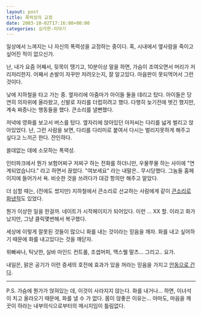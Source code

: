 ```yaml
---
layout: post
title: 폭력성의 교정
date: 2003-10-02T17:16:08+00:00
categories: 심각한-이야기
---
```

일상에서 느껴지는 나 자신의 폭력성을 교정하는 중이다. 혹, 시내에서 옆사람을 죽이고 싶어진 적이 없으신가.

난, 내가 요즘 어째서, 뒷목이 땡기고, 10분이상 말을 하면, 가슴이 조여오면서 머리가 저리저리한지. 어째서 손발이 자꾸만 저려오는지, 잘 알고있다. 마음판이 못되먹어서 그런 것이다.

낮에 지하철을 타고 가는 중. 옆자리에 아줌마가 아이들 둘을 데리고 탔다. 아이들은 당연히 의자위에 올라왔고, 신발로 자리를 더럽히려고 했다. 다행히 늦기전에 벗긴 했지만, 계속 짜증나는 행동들을 했다. 큰소리를 낼뻔했다.

저녁에 영화를 보고서 버스를 탔다. 옆자리에 앉아있던 아저씨는 다리를 넓게 벌리고 앉아있었다. 난, 그런 사람을 보면, 다리를 다리미로 붙여서 다시는 벌리지못하게 해주고 싶다고 느끼곤 한다. 잔인하다.

쓸데없는 데에 소모하는 폭력성.

인터파크에서 뭔가 보험어찌구 저찌구 하는 전화를 하더니만, 우물쭈물 하는 사이에 "연계되었습니다." 라고 하면서 끊었다. "여보세요" 라는 내말은.. 무시당했다. 그놈들 홈페이지에 들어가서 욕. 비슷한 것을 쓰려다가 대강 항의만 해주고 말았다.

더 심할 때는, (전에도 썼지만) 지하철에서 큰소리로 선교하는 사람에게 같이 <a href="http://jinto.pe.kr/76" target="black">큰소리로 화낸적</a>도 있었다.

뭔가 이상한 일을 한걸까. 네이트가 시작페이지가 되어있다. 이런 ... XX 할. 이라고 화가 났지만, 그냥 클릭몇번해서 복구했다.

세상에 이렇게 잘못된 것들이 많으니 화를 내는 것이라는 믿음을 깨자. 화를 내고 싶어하기 때문에 화를 내고있다는 것을 깨닫자.

위빠싸나, 틱낫한, 실바 마인드 컨트롤, 조셉머피, 맥스웰 말츠... 그리고.. 요가.

내일은, 맑은 공기가 이런 증세의 호전에 효과가 있을 꺼라는 믿음을 가지고 <a href="http://jinto.pe.kr/140" target="black">안동으로 간다</a>.

<hr />

P.S.
가슴에 뭔가가 얹혀있는 데, 이것이 사라지지 않는다. 화를 내거나... 하면, 이녀석이 치고 올라오기 때문에, 화를 낼 수 가 없다. 몸이 않좋은 이유는... 아마도, 마음을 깨끗이 하라는 내부의식으로부터의 메시지임이 틀림없다.

